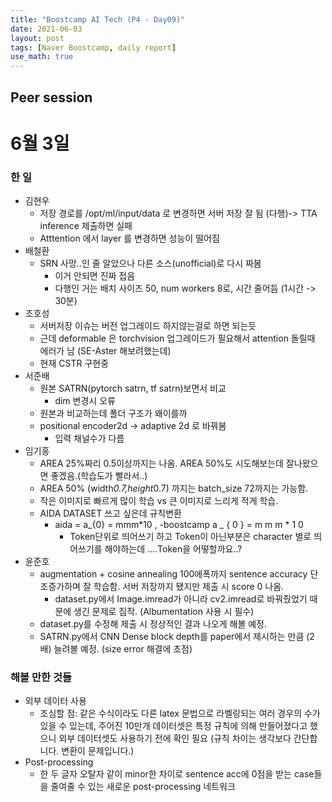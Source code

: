 ```yaml
---
title: "Boostcamp AI Tech (P4 - Day09)"
date: 2021-06-03
layout: post
tags: [Naver Boostcamp, daily report]
use_math: true
---
```


## Peer session

# 6월 3일

### 한 일
 - 김현우
    - 저장 경로를 /opt/ml/input/data 로 변경하면 서버 저장 잘 됨 (다행)-> TTA inference 제출하면 실패
    - Atttention 에서 layer 를 변경하면 성능이 떨어짐
 - 배철환
     - SRN 사망..인 줄 알았으나 다른 소스(unofficial)로 다시 짜봄
         - 이거 안되면 진짜 접음
         - 다행인 거는 배치 사이즈 50, num workers 8로, 시간 줄어듬 (1시간 -> 30분)
 - 조호성
     - 서버저장 이슈는 버전 업그레이드 하지않는걸로 하면 되는듯
     - 근데 deformable 은 torchvision 업그레이드가 필요해서 attention 돌릴때 에러가 남 (SE-Aster 해보려했는데)
     - 현재 CSTR 구현중
 - 서준배
     - 원본 SATRN(pytorch satrn, tf satrn)보면서 비교
         - dim 변경시 오류
     - 원본과 비교하는데 폴더 구조가 왜이를까
     - positional encoder2d -> adaptive 2d 로 바꿔봄
         - 입력 채널수가 다름
 - 임기홍
     - AREA 25%짜리 0.5이상까지는 나옴. AREA 50%도 시도해보는데 잘나왔으면 좋겠음.(학습도가 빨라서..)
     - AREA 50% (width*0.7,height*0.7) 까지는 batch_size 72까지는 가능함.
     - 작은 이미지로 빠르게 많이 학습 vs 큰 이미지로 느리게 적게 학습.
     - AIDA DATASET 쓰고 싶은데 규칙변환
         - aida = a_{0} = mmm*10 , -boostcamp a _ { 0 } = m m m * 1 0
             - Token단위로 띄어쓰기 하고 Token이 아닌부분은 character 별로 띄어쓰기를 해야하는데 ....Token을 어떻할까요..?
- 윤준호
    - augmentation + cosine annealing 100에폭까지 sentence accuracy 단조증가하며 잘 학습함. 서버 저장까지 됐지만 제출 시 score 0 나옴.
        - dataset.py에서 Image.imread가 아니라 cv2.imread로 바꿔줬었기 때문에 생긴 문제로 짐작. (Albumentation 사용 시 필수)
    - dataset.py를 수정해 제출 시 정상적인 결과 나오게 해볼 예정.
    - SATRN.py에서 CNN Dense block depth를 paper에서 제시하는 만큼 (2배) 늘려볼 예정. (size error 해결에 초점) 

### 해볼 만한 것들
- 외부 데이터 사용
    - 조심할 점: 같은 수식이라도 다른 latex 문법으로 라벨링되는 여러 경우의 수가 있을 수 있는데, 주어진 10만개 데이터셋은 특정 규칙에 의해 만들어졌다고 했으니 외부 데이터셋도 사용하기 전에 확인 필요 (규칙 차이는 생각보다 간단합니다. 변환이 문제입니다.)
- Post-processing
    - 한 두 글자 오탈자 같이 minor한 차이로 sentence acc에 0점을 받는 case들을 줄여줄 수 있는 새로운 post-processing 네트워크 

































